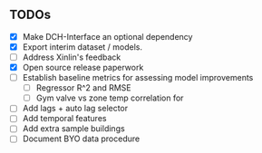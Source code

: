 ## TODOs
- [x] Make DCH-Interface an optional dependency
- [x] Export interim dataset / models.
- [ ] Address Xinlin's feedback
- [x] Open source release paperwork
- [ ] Establish baseline metrics for assessing model improvements
  - [ ] Regressor R^2 and RMSE
  - [ ] Gym valve vs zone temp correlation for
- [ ] Add lags + auto lag selector
- [ ] Add temporal features
- [ ] Add extra sample buildings
- [ ] Document BYO data procedure
